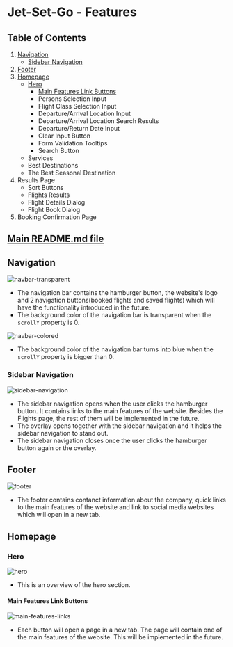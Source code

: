 # Jet-Set-Go - Features

## Table of Contents
1. [Navigation](#navigation)
   - [Sidebar Navigation](#sidebar-navigation)
3. [Footer](#footer)
4. [Homepage](#homepage)
   - [Hero](#hero)
     - [Main Features Link Buttons](#main-features-links)
     - Persons Selection Input
     - Flight Class Selection Input
     - Departure/Arrival Location Input
     - Departure/Arrival Location Search Results
     - Departure/Return Date Input
     - Clear Input Button
     - Form Validation Tooltips
     - Search Button
   - Services
   - Best Destinations
   - The Best Seasonal Destination
5. Results Page
   - Sort Buttons
   - Flights Results
   - Flight Details Dialog
   - Flight Book Dialog
6. Booking Confirmation Page

## [Main README.md file](https://github.com/FlorinMiron98/Jet-Set-Go/blob/main/README.md)

## Navigation
![navbar-transparent](https://github.com/user-attachments/assets/e33f50fb-6d22-4dc1-ab1c-d9b40b742e55)
- The navigation bar contains the hamburger button, the website's logo and 2 navigation buttons(booked flights and saved flights) which will have the functionality introduced in the future.
- The background color of the navigation bar is transparent when the `scrollY` property is 0.

![navbar-colored](https://github.com/user-attachments/assets/82b442ad-202b-43d8-a237-0397dbc9eed1)
- The background color of the navigation bar turns into blue when the `scrollY` property is bigger than 0.
### Sidebar Navigation
![sidebar-navigation](https://github.com/user-attachments/assets/483d35b2-b77c-4056-925c-4b50775b62c1)
- The sidebar navigation opens when the user clicks the hamburger button. It contains links to the main features of the website. Besides the Flights page, the rest of them will be implemented in the future.
- The overlay opens together with the sidebar navigation and it helps the sidebar navigation to stand out.
- The sidebar navigation closes once the user clicks the hamburger button again or the overlay.
## Footer
![footer](https://github.com/user-attachments/assets/006a0115-50b8-4967-8588-a5e028ab18b2)
- The footer contains contanct information about the company, quick links to the main features of the website and link to social media websites which will open in a new tab.
## Homepage
### Hero
![hero](https://github.com/user-attachments/assets/f49902df-e370-46cb-b234-000332d18583)
- This is an overview of the hero section.
#### Main Features Link Buttons
![main-features-links](https://github.com/user-attachments/assets/fc97d43a-749a-412b-8e44-db97a4206243)
- Each button will open a page in a new tab. The page will contain one of the main features of the website. This will be implemented in the future.
